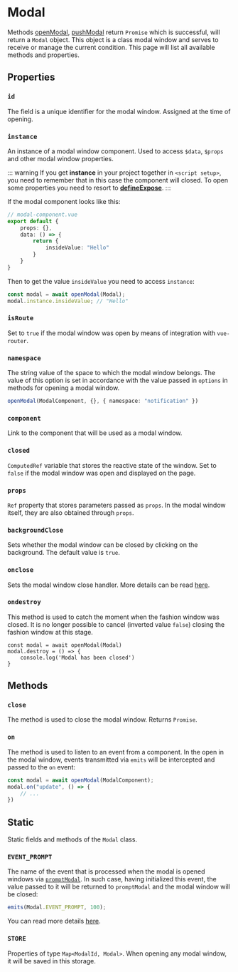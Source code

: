 # Modal

Methods [openModal](./guide-methods#open-modal),
[pushModal](./guide-methods#push-modal) return `Promise` which
is successful, will return a `Modal` object. This object is a class
modal window and serves to receive or manage the current
condition. This page will list all available methods
and properties.

## Properties

### `id`

The field is a unique identifier for the modal window.
Assigned at the time of opening.

### `instance`

An instance of a modal window component. Used to
access `$data`, `$props` and other modal window properties.

::: warning
If you get **instance** in your project together in
`<script setup>`, you need to remember that in this case the component
will closed. To open some properties you need to resort to
[**defineExpose**](https://vuejs.org/api/sfc-script-setup.html#defineexpose).
:::

If the modal component looks like this:
```ts
// modal-component.vue
export default {
    props: {},
    data: () => {
        return {
            insideValue: "Hello"
        }
    }
}
```
Then to get the value `insideValue` you need to access
`instance`:

```ts
const modal = await openModal(Modal);
modal.instance.insideValue; // "Hello"
```

### `isRoute`

Set to `true` if the modal window was open
by means of integration with `vue-router`.

### `namespace`

The string value of the space to which the modal window belongs.
The value of this option is set in accordance with the value passed
in `options` in methods for opening a modal window.

```ts
openModal(ModalComponent, {}, { namespace: "notification" })
```

### `component`

Link to the component that will be used as a modal
window.

### `closed`

`ComputedRef` variable that stores the reactive state of the window.
Set to `false` if the modal window was open and
displayed on the page.

### `props`

`Ref` property that stores parameters passed as `props`.
In the modal window itself, they are also obtained through `props`.

### `backgroundClose`

Sets whether the modal window can be closed by clicking on the background.
The default value is `true`.

### `onclose`

Sets the modal window close handler. More details can be
read [here](./guide-methods#onclose).

### `ondestroy`

This method is used to catch the moment when the fashion window was closed.
It is no longer possible to cancel (inverted value `false`) closing the fashion window at this stage.

```
const modal = await openModal(Modal)
modal.destroy = () => {
    console.log('Modal has been closed')
}
```


## Methods

### `close`

The method is used to close the modal window. Returns `Promise`.

### `on`

The method is used to listen to an event from a component. In the open
in the modal window, events transmitted via `emits` will be intercepted
and passed to the `on` event:

```ts
const modal = await openModal(ModalComponent);
modal.on("update", () => {
	// ...
})

```

## Static

Static fields and methods of the `Modal` class.

### `EVENT_PROMPT`

The name of the event that is processed when the modal is opened
windows via [`promptModal`](./guide-methods#prompt-modal). In such
case, having initialized this event, the value passed to it
will be returned to `promptModal` and the modal window will be closed:

```ts
emits(Modal.EVENT_PROMPT, 100);
```

You can read more details [here](./guide-returned-value).

### `STORE`

Properties of type `Map<ModalId, Modal>`. When opening any
modal window, it will be saved in this storage.